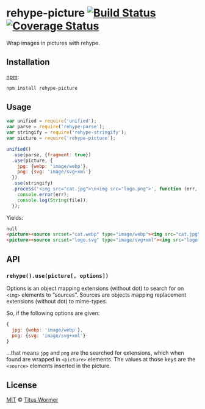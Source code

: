 # rehype-picture [![Build Status][travis-badge]][travis] [![Coverage Status][codecov-badge]][codecov]

Wrap images in pictures with rehype.

## Installation

[npm][]:

```bash
npm install rehype-picture
```

## Usage

```js
var unified = require('unified');
var parse = require('rehype-parse');
var stringify = require('rehype-stringify');
var picture = require('rehype-picture');

unified()
  .use(parse, {fragment: true})
  .use(picture, {
    jpg: {webp: 'image/webp'},
    png: {svg: 'image/svg+xml'}
  })
  .use(stringify)
  .process('<img src="cat.jpg">\n<img src="logo.png">', function (err, file) {
    console.error(err);
    console.log(String(file));
  });
```

Yields:

```html
null
<picture><source srcset="cat.webp" type="image/webp"><img src="cat.jpg"></picture>
<picture><source srcset="logo.svg" type="image/svg+xml"><img src="logo.png"></picture>
```

## API

### `rehype().use(picture[, options])`

Options is an object mapping extensions (without dot) to search for on
`<img>` elements to “sources”.  Sources are objects mapping replacement
extensions (without dot) to mime-types.

So, if the following options are given:

```js
{
  jpg: {webp: 'image/webp'},
  png: {svg: 'image/svg+xml'}
}
```

...that means `jpg` and `png` are the searched for extensions, which when
found are wrapped in `<picture>` elements.  The values at those keys are the
`<source>` elements inserted in the picture.

## License

[MIT][license] © [Titus Wormer][author]

<!-- Definitions -->

[travis-badge]: https://img.shields.io/travis/rehypejs/rehype-picture.svg

[travis]: https://travis-ci.org/rehypejs/rehype-picture

[codecov-badge]: https://img.shields.io/codecov/c/github/rehypejs/rehype-picture.svg

[codecov]: https://codecov.io/github/rehypejs/rehype-picture

[npm]: https://docs.npmjs.com/cli/install

[license]: LICENSE

[author]: http://wooorm.com
